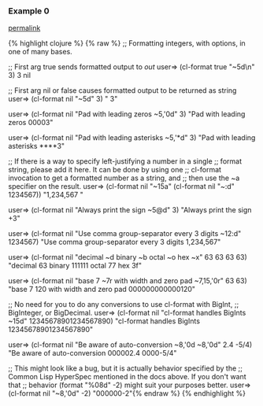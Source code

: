 ### Example 0
[permalink](#example-0)

{% highlight clojure %}
{% raw %}
;; Formatting integers, with options, in one of many bases.

;; First arg true sends formatted output to *out*
user=> (cl-format true "~5d\n" 3)
    3
nil

;; First arg nil or false causes formatted output to be returned as string
user=> (cl-format nil "~5d" 3)
"    3"

user=> (cl-format nil "Pad with leading zeros ~5,'0d" 3)
"Pad with leading zeros 00003"

user=> (cl-format nil "Pad with leading asterisks ~5,'*d" 3)
"Pad with leading asterisks ****3"

;; If there is a way to specify left-justifying a number in a single
;; format string, please add it here.  It can be done by using one
;; cl-format invocation to get a formatted number as a string, and
;; then use the ~<width>a specifier on the result.
user=> (cl-format nil "~15a" (cl-format nil "~:d" 1234567))
"1,234,567      "

user=> (cl-format nil "Always print the sign ~5@d" 3)
"Always print the sign    +3"

user=> (cl-format nil "Use comma group-separator every 3 digits ~12:d" 1234567)
"Use comma group-separator every 3 digits    1,234,567"

user=> (cl-format nil "decimal ~d  binary ~b  octal ~o  hex ~x" 63 63 63 63)
"decimal 63  binary 111111  octal 77  hex 3f"

user=> (cl-format nil "base 7  ~7r  with width and zero pad  ~7,15,'0r" 63 63)
"base 7  120  with width and zero pad  000000000000120"

;; No need for you to do any conversions to use cl-format with BigInt,
;; BigInteger, or BigDecimal.
user=> (cl-format nil "cl-format handles BigInts ~15d" 12345678901234567890)
"cl-format handles BigInts 12345678901234567890"

user=> (cl-format nil "Be aware of auto-conversion  ~8,'0d  ~8,'0d" 2.4 -5/4)
"Be aware of auto-conversion  000002.4  0000-5/4"

;; This might look like a bug, but it is actually behavior specified by the
;; Common Lisp HyperSpec mentioned in the docs above.  If you don't want that
;; behavior (format "%08d" -2) might suit your purposes better.
user=> (cl-format nil "~8,'0d" -2)
"000000-2"{% endraw %}
{% endhighlight %}


